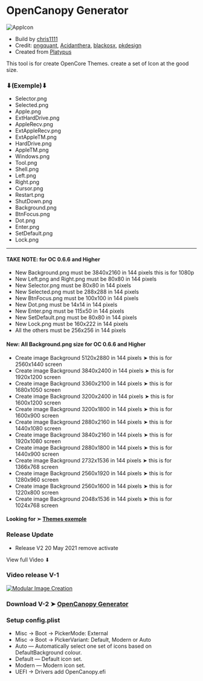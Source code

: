 # OpenCanopy Generator

![AppIcon](https://user-images.githubusercontent.com/6248794/108217341-795d5d80-7101-11eb-9c78-47827592b801.png)

- Build by [chris1111](https://github.com/chris1111/)
- Credit: [pngquant](https://pngquant.org), [Acidanthera](https://github.com/acidanthera/OpenCorePkg), [blackosx](https://www.insanelymac.com/forum/profile/331032-blackosx/), [pkdesign](https://www.insanelymac.com/forum/profile/488070-pkdesign/)
- Created from [Platypus](https://github.com/sveinbjornt/Platypus)

This tool is for create OpenCore Themes. create a set of Icon at the good size.
### ⬇(Exemple)⬇
 
- Selector.png
- Selected.png
- Apple.png
- ExtHardDrive.png
- AppleRecv.png
- ExtAppleRecv.png
- ExtAppleTM.png
- HardDrive.png
- AppleTM.png
- Windows.png
- Tool.png
- Shell.png
- Left.png
- Right.png
- Cursor.png
- Restart.png
- ShutDown.png
- Background.png 
- BtnFocus.png
- Dot.png
- Enter.png
- SetDefault.png
- Lock.png
-----------------------------
#### TAKE NOTE: for OC 0.6.6 and Higher
* New Background.png must be 3840x2160 in 144 pixels this is for 1080p
* New Left.png and Right.png must be 80x80 in 144 pixels
* New Selector.png must be 80x80 in 144 pixels
* New Selected.png must be 288x288 in 144 pixels
* New BtnFocus.png must be 100x100 in 144 pixels
* New Dot.png must be 14x14 in 144 pixels
* New Enter.png must be 115x50 in 144 pixels
* New SetDefault.png must be 80x80 in 144 pixels
* New Lock.png must be 160x222 in 144 pixels
* All the others must be 256x256 in 144 pixels

#### New: All Background.png size for OC 0.6.6 and Higher 
- Create image Background 5120x2880 in 144 pixels ➤ this is for 2560x1440 screen
- Create image Background 3840x2400 in 144 pixels ➤ this is for 1920x1200 screen
- Create image Background 3360x2100 in 144 pixels ➤ this is for 1680x1050 screen
- Create image Background 3200x2400 in 144 pixels ➤ this is for 1600x1200 screen
- Create image Background 3200x1800 in 144 pixels ➤ this is for 1600x900 screen
- Create image Background 2880x2160 in 144 pixels ➤ this is for 1440x1080 screen
- Create image Background 3840x2160 in 144 pixels ➤ this is for 1920x1080 screen
- Create image Background 2880x1800 in 144 pixels ➤ this is for 1440x900 screen
- Create image Background 2732x1536 in 144 pixels ➤ this is for 1366x768 screen
- Create image Background 2560x1920 in 144 pixels ➤ this is for 1280x960 screen
- Create image Background 2560x1600 in 144 pixels ➤ this is for 1220x800 screen
- Create image Background 2048x1536 in 144 pixels ➤ this is for 1024x768 screen


#### Looking for ➣ [Themes exemple](https://github.com/chris1111/My-Simple-OC-Themes)



### Release Update
- Release V2 20 May 2021 remove activate

View full Video ⬇︎
### Video release V-1
[![Modular Image Creation](https://i.ibb.co/K5bFrB5/VIDEO.png)](https://youtu.be/3zK7SGYhZ8Q)


### Download V-2 ➤ [OpenCanopy Generator](https://github.com/chris1111/OpenCanopy-Generator/releases/tag/V2)


### Setup config.plist

- Misc -> Boot -> PickerMode: External
- Misc -> Boot -> PickerVariant: Default, Modern or Auto
- Auto — Automatically select one set of icons based on DefaultBackground colour.
- Default — Default icon set.
- Modern — Modern icon set.
- UEFI -> Drivers add OpenCanopy.efi

